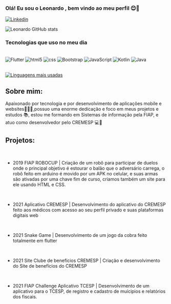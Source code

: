 ### Olá! Eu sou o Leonardo , bem vindo ao meu perfil 😊🤙

[![Linkedin](https://img.shields.io/badge/LinkedIn-0077B5?style=for-the-badge&logo=linkedin&logoColor=white)](https://www.linkedin.com/in/leonardo-rocha-651765198/)

![Leonardo GitHub stats](https://github-readme-stats.vercel.app/api?username=LeonardoDaRocha745&show_icons=true&theme=tokyonight)

### Tecnologias que uso no meu dia

<div style=""display: inline_block><br/>
<img align= "center" alt ="Flutter" src="https://img.shields.io/badge/Flutter-02569B?style=for-the-badge&logo=flutter&logoColor=white" />
<img align= "center" alt ="html5" src="https://img.shields.io/badge/HTML5-E34F26?style=for-the-badge&logo=html5&logoColor=white" />
<img align= "center" alt ="css" src="https://img.shields.io/badge/CSS3-1572B6?style=for-the-badge&logo=css3&logoColor=white" />
<img align= "center" alt ="Bootstrap" src="https://img.shields.io/badge/Bootstrap-563D7C?style=for-the-badge&logo=bootstrap&logoColor=white" />
<img align= "center" alt ="JavaScript" src="https://img.shields.io/badge/JavaScript-323330?style=for-the-badge&logo=javascript&logoColor=F7DF1E" />


<img align= "center" alt ="Kotlin" src="https://img.shields.io/badge/Kotlin-0095D5?&style=for-the-badge&logo=kotlin&logoColor=white" />

<img align= "center" alt ="Java" src="https://img.shields.io/badge/Java-ED8B00?style=for-the-badge&logo=java&logoColor=white" />

</div>
<br/>

[![Linguagens mais usadas](https://github-readme-stats.vercel.app/api/top-langs/?username=LeonardoDaRocha745&layout=compact)](https://github.com/LeonardoDaRocha745/github-readme-stats)




## Sobre mim:

Apaixonado por tecnologia e por desenvolvimento de aplicações mobile e websites📱🌐💕,possuo uma enorme dedicação e foco em meus projetos e estudos 📚, estou me formando em Sistemas de informação pela FIAP, e atuo como desenvolvedor pelo CREMESP 💻💚

## Projetos:
<br/>

- 2019 FIAP ROBOCUP | Criação de um robô para participar de duelos onde o
principal objetivo é estourar o balão que o adversário
carrega, o robô feito em arduino é movido por um APK no celular, e suas
armas são ativadas por uma chave fim de curso, criamos
também um site para ele usando HTML e CSS.

<br/>

- 2021 Aplicativo CREMESP | Desenvolvimento do aplicativo do CREMESP feito aos médicos com acesso ao seu perfil privado e suas plataformas digitais web

<br/>

- 2021 Snake Game | Desenvolvimento de um jogo da cobra feito totalmente em flutter 
<br/>

- 2021 Site Clube de benefícios CREMESP | Criação e desenvolvimento do Site de benefícios do CREMESP

<br/>

- 2021 FIAP Challenge Aplicativo TCESP | Desenvolvimento de um aplicativo para o TCESP, de registro e cadastro de muícipios e relatórios dos fiscais.




